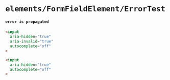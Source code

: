 # `elements/FormFieldElement/ErrorTest`

#### `error is propagated`

```html
<input
  aria-hidden="true"
  aria-invalid="true"
  autocomplete="off"
>

```

```html
<input
  aria-hidden="true"
  autocomplete="off"
>

```

